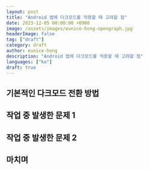 ```yaml
---
layout: post
title: "Android 앱에 다크모드를 적용할 때 고려할 점"
date: 2023-12-05 00:00:00 +0900
image: /assets/images/eunice-hong-opengraph.jpg
headerImage: false
tag: ["draft"]
category: draft
author: eunice-hong
description: "Android 앱에 다크모드를 적용할 때 고려할 점"
languages: ["ko"]
draft: true
---
```


## 기본적인 다크모드 전환 방법

## 작업 중 발생한 문제 1

## 작업 중 발생한 문제 2

## 마치며

